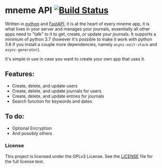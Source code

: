 # mneme API [![Build Status](https://travis-ci.org/Mneme-org/mneme-server.svg?branch=master)](https://travis-ci.org/Mneme-org/mneme-server)

Written in [python](https://www.python.org/) and [FastAPI](https://fastapi.tiangolo.com/), it is at the heart of every mneme app, it is what lives in your server and manages your journals, 
essentially all other apps need to "talk" to it to get, create, or update your journals. It supports a minimum of python 3.7 (however it's possible to make it work with python 3.6 if you install a couple more dependencies, namely `async-exit-stack` and `async-generator`).

It's simple in use in case you want to create your own app that uses it.

## Features:
* Create, delete, and update users
* Create, delete, and update journals for users
* Create, delete, and update entries for journals
* Search function for keywords and dates

## To do:
* Optional Encryption
* And possibly others


 ### License
 This project is licensed under the GPLv3 License. See the [LICENSE](https://github.com/Mneme-org/mneme-server/blob/master/LICENSE) file for the full license text.
